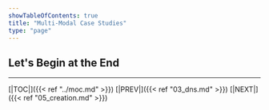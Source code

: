 ```yaml
---
showTableOfContents: true
title: "Multi-Modal Case Studies"
type: "page"
---
```

## Let's Begin at the End


___
[|TOC|]({{< ref "../moc.md" >}})
[|PREV|]({{< ref "03_dns.md" >}})
[|NEXT|]({{< ref "05_creation.md" >}})